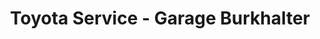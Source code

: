 ---
title: "Toyota Service - Garage Burkhalter"
url: /gaechliwil/toyota-service-garage-burkhalter/
shop: Autowerkstatt
---